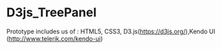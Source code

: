 # D3js_TreePanel
Prototype includes us of :
 HTML5, CSS3, D3.js(https://d3js.org/),Kendo UI (http://www.telerik.com/kendo-ui)
